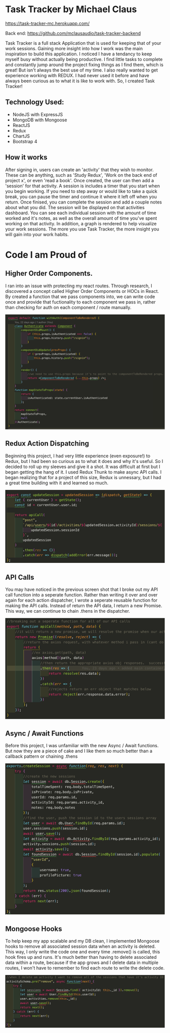 # Task Tracker by Michael Claus

https://task-tracker-mc.herokuapp.com/

Back end: https://github.com/mclausaudio/task-tracker-backend

Task Tracker is a full stack Application that is used for keeping that of your work sessions.  Gaining more insight into how I work was the main inspiration to build this application.  I noticed I have a tendancy to keep myself busy without actually being productive.  I find little tasks to complete and constantly jump around the project fixing things as I find them, which is great!  But isn't always the best use of my time.  I also really wanted to get experience working with REDUX.  I had never used it before and have always been curious as to what it is like to work with.  So, I created Task Tracker!

## Technology Used:
- NodeJS with ExpressJS
- MongoDB with Mongoose
- ReactJS
- Redux
- ChartJS
- Bootstrap 4

## How it works
After signing in, users can create an 'activity' that they wish to monitor.  These can be anything, such as 'Study Redux', 'Work on the back end of project x', or even 'read a book'.  Once created, the user can then add a 'session' for that activity.  A session is includes a timer that you start when you begin working.  If you need to step away or would like to take a quick break, you can pause the timer and continue it where it left off when you return.  Once finised, you can complete the session and add a couple notes about what you did.  The session will be displayed on that activities dashboard.  You can see each individual session with the amount of time worked and it's notes, as well as the overall amount of time you've spent working on that activity.  In addition, a graph is rendered to help visualize your work sessions.  The more you use Task Tracker, the more insight you will gain into your work habits.

# Code I am Proud of

## Higher Order Components.
I ran into an issue with protecting my react routes.  Through research, I discovered a concept called Higher Order Components or HOCs in React.  By created a function that we pass components into, we can write code once and provide that fuctionality to each component we pass in, rather than checking for auth on each component / route manually.

![HOC](https://github.com/mclausaudio/task-tracker-frontend/blob/master/HOC.png?raw=true)

## Redux Action Dispatching
Beginning this project, I had very little experience (even exposure!) to Redux, but I had been so curious as to what it does and why it's useful.  So I decided to roll up my sleeves and give it a shot.  It was difficult at first but I began getting the hang of it.  I used Redux Thunk to make async API calls.  I began realizing that for a project of this size, Redux is unnessary, but I had a great time building with it and learned so much.

![Action Dispatching](https://github.com/mclausaudio/task-tracker-frontend/blob/master/action%20dispatch.png?raw=true)

## API Calls
You may have noticed in the previous screen shot that I broke out my API call function into a seperate function.  Rather than writing it over and over again for each action dispatcher, I wrote a seperate reusable function for making the API calls.  Instead of return the API data, I return a new Promise.  This way, we can continue to chain .thens in the dispatcher.

![APICalls](https://github.com/mclausaudio/task-tracker-frontend/blob/master/apiCall.png?raw=true)

## Async / Await Functions
Before this project, I was unfamiliar with the new Async / Await functions.  But now they are a piece of cake and I like them so much better than a callback pattern or chaining .thens

![Async Await](https://github.com/mclausaudio/task-tracker-frontend/blob/master/async%20await.png?raw=true)

## Mongoose Hooks
To help keep my app scalable and my DB clean, I implemented Mongoose hooks to remove all associated session data when an activity is deleted.  This way, I only write the code one and every time .remove() is called, this hook fires up and runs.  It's much better than having to delete associated data within a route, because if the app grows and I delete data in multiple routes, I won't have to remember to find each route to write the delete code.

![Hooks](https://github.com/mclausaudio/task-tracker-frontend/blob/master/mongoose%20hooks.png?raw=true)




